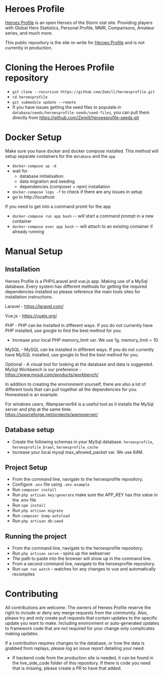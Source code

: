 # Heroes Profile

 [Heroes Profile](https://alpha.heroesprofile.com/) is an open Heroes of the Storm stat site.  Providing players with Global Hero Statistics, Personal Profile, MMR, Comparisons, Amateur series, and much more.

 This public repository is the site re-write for [Heroes Profile](https://www.heroesprofile.com/) and is not currently in production.

# Cloning the Heroes Profile repository
 * `git clone --recursive https://github.com/Zemill/heroesprofile.git`
 * `cd heroesprofile`
 * `git submodule update --remote` 
 * If you have issues getting the seed files to populate in `database/seeds/heroesprofile-seeds/seed-files`, you can pull them directly from https://github.com/Zemill/heroesprofile-seeds.git

# Docker Setup

Make sure you have docker and docker compose installed. This method will setup separate containers for the `database` and the `app`

 * `docker-compose up -d`
 * wait for
   * database initialisation
   * data migration and seeding
   * dependencies (composer + npm) installation
 * `docker-compose logs -f` to check if there are any issues in setup
 * go to http://localhost

If you need to get into a command promt for the app
 * `docker-compose run app bash` -- will start a command prompt in a new container
 * `docker-compose exec app bash` -- will attach to an existing container if already running

# Manual Setup

 ## Installation

 Heroes Profile is a PHP/Laravel and vue.js app. Making use of a MySql database.  Every system has different methods for getting the required dependencies installed so please reference the main tools sites for installation instructions.

 Laravel - https://laravel.com/

 Vue.js - https://vuejs.org/

 PHP - PHP can be installed in different ways.  If you do not currently have PHP installed, use google to find the best method for you.
 * Increase your local PHP memory_limit var.  We use 1g.  memory_limit = 1G

 MySQL - MySQL can be installed in different ways.  If you do not currently have MySQL installed, use google to find the best method for you.

 Optional - A visual tool for looking at the database and data is suggested.  MySql Workbench is our preference - https://www.mysql.com/products/workbench/


 In addition to creating the environment yourself, there are also a lot of different tools that can pull together all the dependencies for you.  Homestead is an example.

 For windows users, Wampserver64 is a useful tool as it installs the MySql server and php at the same time. https://sourceforge.net/projects/wampserver/

 ## Database setup
 * Create the following schemas in your MySql database.   `heroesprofile`, `heroesprofile_brawl`, `heroesprofile_cache`
 * Increase your local mysql max_allowed_packet var.  We use 64M.

 ## Project Setup
 * From the command line, navigate to the heroesprofile repository.
 * Configure `.env` file using `.env.example`
 * Run `composer install`
 * Run `php artisan key:generate` make sure the APP_KEY has this value in the .env file
 * Run `npm install`
 * Run `php artisan migrate`
 * Run `composer dump-autoload`
 * Run `php artisan db:seed`

 ## Running the project
 * From the command line, navigate to the heroesprofile repository.
 * Run `php artisan serve` - spins up the webserver
 * The path to paste into the browser will show up in the command line.
 * From a second command line, navigate to the heroesprofile repository.
 * Run `npm run watch` - watches for any changes to vue and automatically recompiles

 # Contributing
 All contributions are welcome.  The owners of Heroes Profile reserve the right to include or deny any merge requests from the community.  Also, please try and only create pull requests that contain updates to the specific update you want to make.  Including environment or auto-generated updates to framework code that are not required for your change only complicates making updates.

 If a contribution requires changes to the database, or how the data is grabbed from replays, please log an issue report detailing your need.

 * If backend code from the production site is needed, it can be found in the live_side_code folder of this repository.  If there is code you need that is missing, please create a PR to have that added.
